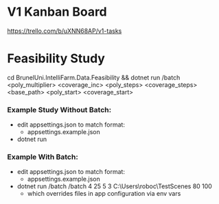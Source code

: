 # V1 Kanban Board
https://trello.com/b/uXNN68AP/v1-tasks
# Feasibility Study
cd BrunelUni.IntelliFarm.Data.Feasibility && dotnet run /batch <poly_multiplier> <coverage_inc> <poly_steps> <coverage_steps> <base_path> <poly_start> <coverage_start>


### Example Study Without Batch:
- edit appsettings.json to match format:
   - appsettings.example.json
- dotnet run

### Example With Batch:
- edit appsettings.json to match format:
    - appsettings.example.json
- dotnet run /batch /batch 4 25 5 3 C:\Users\roboc\TestScenes 80 100
   - which overrides files in app configuration via env vars